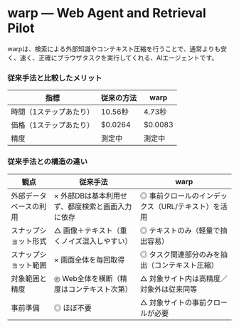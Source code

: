 # warp — Web Agent and Retrieval Pilot

warpは、検索による外部知識やコンテキスト圧縮を行うことで、通常よりも安く、速く、正確にブラウザタスクを実行してくれる、AIエージェントです。

### 従来手法と比較したメリット
| 指標 | 従来の方法 | warp |
| --- | --- | --- |
| 時間（1ステップあたり） | 10.56秒 | 4.73秒 |
| 価格（1ステップあたり）| $0.0264 | $0.0083 |
| 精度 | 測定中 | 測定中 |

### 従来手法との構造の違い
| 観点 | 従来手法 | warp |
| --- | --- | --- |
| 外部データベースの利用 | × 外部DBは基本利用せず、都度検索と画面入力に依存 | ◎ 事前クロールのインデックス（URL/テキスト）を活用 |
| スナップショット形式 | △ 画像＋テキスト（重くノイズ混入しやすい） | ◎ テキストのみ（軽量で抽出容易） |
| スナップショット範囲 | × 画面全体を毎回取得 | ◎ タスク関連部分のみを抽出（コンテキスト圧縮） |
| 対象範囲と精度 | ◎ Web全体を横断（精度はコンテキスト次第） | △ 対象サイト内は高精度／対象外は従来同等 |
| 事前準備 | ◎ ほぼ不要 | △ 対象サイトの事前クロールが必要 |